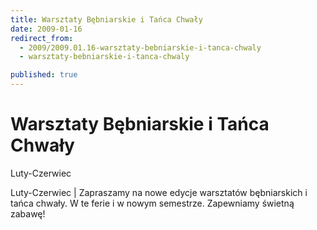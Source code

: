 ```yaml
---
title: Warsztaty Bębniarskie i Tańca Chwały
date: 2009-01-16
redirect_from: 
  - 2009/2009.01.16-warsztaty-bebniarskie-i-tanca-chwaly
  - warsztaty-bebniarskie-i-tanca-chwaly

published: true
---
```




# Warsztaty Bębniarskie i Tańca Chwały

<time>Luty-Czerwiec</time>

Luty-Czerwiec | Zapraszamy na nowe edycje warsztatów bębniarskich i tańca chwały. W te ferie i w nowym semestrze. Zapewniamy świetną zabawę!

<!--CONTENT FROM OLD SERVER (jos before 2013): Luty-Czerwiec | Zapraszamy na nowe edycje warsztatów bębniarskich i tańca chwały. W te ferie i w nowym semestrze. Zapewniamy świetną zabawę!
-->

<!--{{json:{"created_date":"2009-01-16 13:28:58","publish_down":"0000-00-00 00:00:00","id":"697"}}}-->